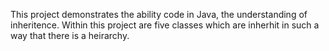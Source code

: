 This project demonstrates the ability code in Java, the understanding of inheritence. Within this project are five classes which are inherhit in such a way that there is a heirarchy. 
